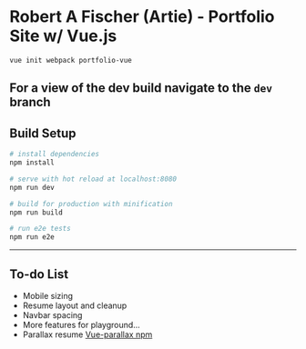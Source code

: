 # Robert A Fischer (Artie) - Portfolio Site w/ Vue.js

`vue init webpack portfolio-vue`

## For a view of the dev build navigate to the `dev` branch

## Build Setup

``` bash
# install dependencies
npm install

# serve with hot reload at localhost:8080
npm run dev

# build for production with minification
npm run build

# run e2e tests
npm run e2e
```
---
## To-do List

* Mobile sizing
* Resume layout and cleanup
* Navbar spacing
* More features for playground...
* Parallax resume [Vue-parallax npm](https://github.com/apertureless/vue-parallax)
